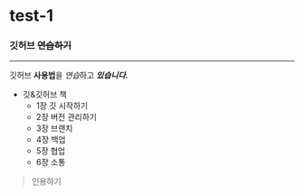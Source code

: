 # test-1
### 깃허브 ~~연습하기~~
--------------------------------
깃허브 **사용법**을 *연습*하고 ***있습니다.***

- 깃&깃허브 책 
  - 1장 깃 시작하기
  - 2장 버전 관리하기
  - 3장 브랜치
  - 4장 백업
  - 5장 협업
  - 6장 소통

> 인용하기

